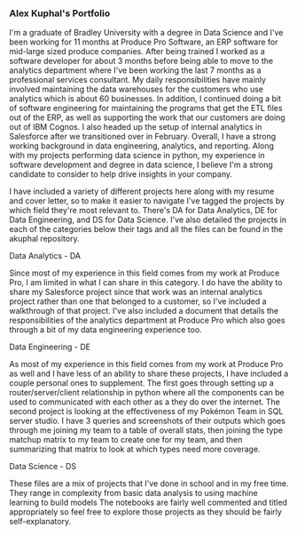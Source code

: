 ### Alex Kuphal's Portfolio

I'm a graduate of Bradley University with a degree in Data Science and I've been working for 11 months at Produce Pro Software, an ERP software for mid-large sized produce companies. After being trained I worked as a software developer for about 3 months before being able to move to the analytics department where I've been working the last 7 months as a professional services consultant. My daily responsibilities have mainly involved maintaining the data warehouses for the customers who use analytics which is about 60 businesses. In addition, I continued doing a bit of software engineering for maintaining the programs that get the ETL files out of the ERP, as well as supporting the work that our customers are doing out of IBM Cognos. I also headed up the setup of internal analytics in Salesforce after we transitioned over in February. Overall, I have a strong working background in data engineering, analytics, and reporting. Along with my projects performing data science in python, my experience in software development and degree in data science, I believe I'm a strong candidate to consider to help drive insights in your company.

I have included a variety of different projects here along with my resume and cover letter, so to make it easier to navigate I've tagged the projects by which field they're most relevant to. There's DA for Data Analytics, DE for Data Engineering, and DS for Data Science. I've also detailed the projects in each of the categories below their tags and all the files can be found in the akuphal repository.


Data Analytics - DA

Since most of my experience in this field comes from my work at Produce Pro, I am limited in what I can share in this category. I do have the ability to share my Salesforce project since that work was an internal analytics project rather than one that belonged to a customer, so I've included a walkthrough of that project. I've also included a document that details the responsibilities of the analytics department at Produce Pro which also goes through a bit of my data engineering experience too.


Data Engineering - DE

As most of my experience in this field comes from my work at Produce Pro as well and I have less of an ability to share these projects, I have included a couple personal ones to supplement. The first goes through setting up a router/server/client relationship in python where all the components can be used to communicated with each other as a they do over the internet. The second project is looking at the effectiveness of my Pokémon Team in SQL server studio. I have 3 queries and screenshots of their outputs which goes through me joining my team to a table of overall stats, then joining the type matchup matrix to my team to create one for my team, and then summarizing that matrix to look at which types need more coverage.


Data Science - DS

These files are a mix of projects that I've done in school and in my free time. They range in complexity from basic data analysis to using machine learning to build models The notebooks are fairly well commented and titled appropriately so feel free to explore those projects as they should be fairly self-explanatory.


<!--
**akuphal/akuphal** is a ✨ _special_ ✨ repository because its `README.md` (this file) appears on your GitHub profile.

Here are some ideas to get you started:

- 🔭 I’m currently working on ...
- 🌱 I’m currently learning ...
- 👯 I’m looking to collaborate on ...
- 🤔 I’m looking for help with ...
- 💬 Ask me about ...
- 📫 How to reach me: ...
- 😄 Pronouns: ...
- ⚡ Fun fact: ...
-->
